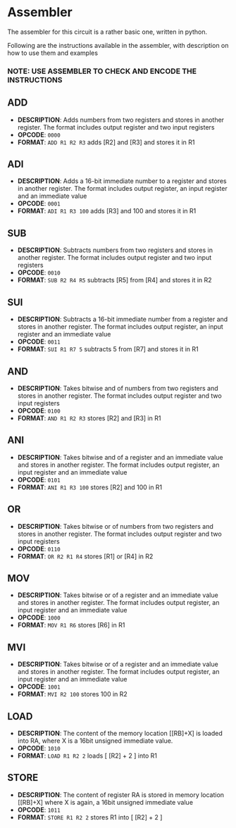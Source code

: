 # Assembler

The assembler for this circuit is a rather basic one, written in python.

Following are the instructions available in the assembler, with description on how to use them and examples

### **NOTE**: USE ASSEMBLER TO CHECK AND ENCODE THE INSTRUCTIONS

## **ADD**

- **DESCRIPTION**: Adds numbers from two registers and stores in another register. The format includes output register and two input registers
- **OPCODE**: `0000`
- **FORMAT**: `ADD R1 R2 R3` adds [R2] and [R3] and stores it in R1

## **ADI**

- **DESCRIPTION**: Adds a 16-bit immediate number to a register and stores in another register. The format includes output register, an input register and an immediate value
- **OPCODE**: `0001`
- **FORMAT**: `ADI R1 R3 100` adds [R3] and 100 and stores it in R1

## **SUB**

- **DESCRIPTION**: Subtracts numbers from two registers and stores in another register. The format includes output register and two input registers
- **OPCODE**: `0010`
- **FORMAT**: `SUB R2 R4 R5` subtracts [R5] from [R4] and stores it in R2

## **SUI**

- **DESCRIPTION**: Subtracts a 16-bit immediate number from a register and stores in another register. The format includes output register, an input register and an immediate value
- **OPCODE**: `0011`
- **FORMAT**: `SUI R1 R7 5` subtracts 5 from [R7] and stores it in R1

## **AND**

- **DESCRIPTION**: Takes bitwise and of numbers from two registers and stores in another register. The format includes output register and two input registers
- **OPCODE**: `0100`
- **FORMAT**: `AND R1 R2 R3` stores [R2] and [R3] in R1

## **ANI**

- **DESCRIPTION**: Takes bitwise and of a register and an immediate value and stores in another register. The format includes output register, an input register and an immediate value
- **OPCODE**: `0101`
- **FORMAT**: `ANI R1 R3 100` stores [R2] and 100 in R1

## **OR**

- **DESCRIPTION**: Takes bitwise or of numbers from two registers and stores in another register. The format includes output register and two input registers
- **OPCODE**: `0110`
- **FORMAT**: `OR R2 R1 R4` stores [R1] or [R4] in R2

## **MOV**

- **DESCRIPTION**: Takes bitwise or of a register and an immediate value and stores in another register. The format includes output register, an input register and an immediate value
- **OPCODE**: `1000`
- **FORMAT**: `MOV R1 R6` stores [R6] in R1

## **MVI**

- **DESCRIPTION**: Takes bitwise or of a register and an immediate value and stores in another register. The format includes output register, an input register and an immediate value
- **OPCODE**: `1001`
- **FORMAT**: `MVI R2 100` stores 100 in R2

## **LOAD**

- **DESCRIPTION**: The content of the memory location [[RB]+X] is loaded into RA, where X is a 16bit unsigned immediate value.
- **OPCODE**: `1010`
- **FORMAT**: `LOAD R1 R2 2` loads [ [R2] + 2 ] into R1

## **STORE**

- **DESCRIPTION**: The content of register RA is stored in memory location [[RB]+X] where X is again, a 16bit unsigned immediate value
- **OPCODE**: `1011`
- **FORMAT**: `STORE R1 R2 2` stores R1 into [ [R2] + 2 ]
